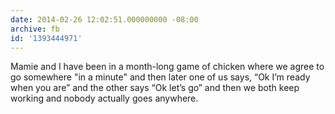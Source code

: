 ```yaml
---
date: 2014-02-26 12:02:51.000000000 -08:00
archive: fb
id: '1393444971'
---
```


Mamie and I have been in a month-long game of chicken where we agree to go somewhere "in a minute" and then later one of us says, “Ok I’m ready when you are” and the other says “Ok let’s go” and then we both keep working and nobody actually goes anywhere.
